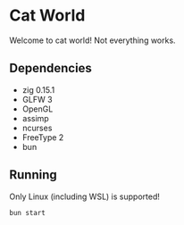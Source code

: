 # Cat World

Welcome to cat world! Not everything works.

## Dependencies

- zig 0.15.1
- GLFW 3
- OpenGL
- assimp
- ncurses
- FreeType 2
- bun

## Running

Only Linux (including WSL) is supported!

```
bun start
```

